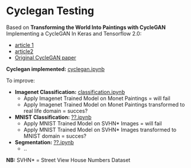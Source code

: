 # Cyclegan Testing

Based on **Transforming the World Into Paintings with CycleGAN** <br>
Implementing a CycleGAN In Keras and Tensorflow 2.0: 
- [article 1 ](https://medium.com/analytics-vidhya/the-beauty-of-cyclegan-c51c153493b8)
- [article2](https://medium.com/analytics-vidhya/transforming-the-world-into-paintings-with-cyclegan-6748c0b85632)
- [Original CycleGAN paper](https://arxiv.org/pdf/1703.10593.pdf)

**Cyclegan implemented:** [cyclegan.ipynb](https://github.com/robbertstruyven/cyclegan_testing/blob/master/cyclegan.ipynb)

To improve: 
- **Imagenet Classification:** [classification.ipynb](https://github.com/robbertstruyven/cyclegan_testing/blob/master/classification_resnet.ipynb)
  - Apply Imagenet Trained Model on Monet Paintings = will fail
  - Apply Imagenet Trained Model on Monet Paintings transformed to real life domain = succes?
- **MNIST Classification:** [??.ipynb](...)
  - Apply MNIST Trained Model on SVHN* Images = will fail
  - Apply MNIST Trained Model on SVHN* Images transformed to MNIST domain = succes?
- **Segmentation:** [??.ipynb](...)
  - ..
  
**NB:** SVHN* = Street View House Numbers Dataset
